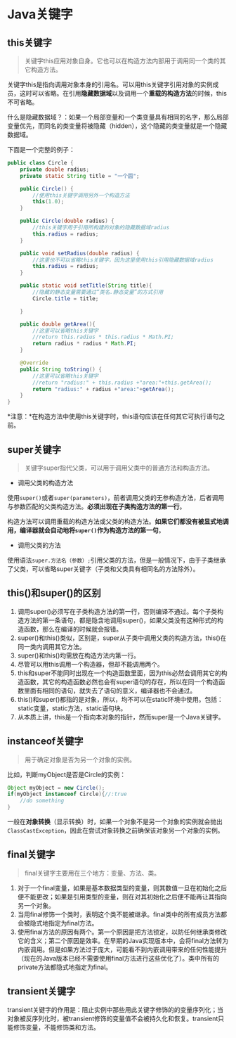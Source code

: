 # Java关键字

## this关键字

> 关键字this应用对象自身。它也可以在构造方法内部用于调用同一个类的其它构造方法。

关键字this是指向调用对象本身的引用名。可以用this关键字引用对象的实例成员，这时可以省略。在引用**隐藏数据域**以及调用一个**重载的构造方法**的时候，this不可省略。

什么是隐藏数据域？：如果一个局部变量和一个类变量具有相同的名字，那么局部变量优先，而同名的类变量将被隐藏（hidden），这个隐藏的类变量就是一个隐藏数据域。

下面是一个完整的例子：

```java
public class Circle {
    private double radius;
    private static String title = "一个圆";

    public Circle() {
        //使用this关键字调用另外一个构造方法
        this(1.0);
    }

    public Circle(double radius) {
        //this关键字用于引用所构建的对象的隐藏数据域radius
        this.radius = radius;
    }

    public void setRadius(double radius) {
        //这里也不可以省略this关键字，因为这里使用this引用隐藏数据域radius
        this.radius = radius;
    }

    public static void setTitle(String title){
        //隐藏的静态变量需要通过“类名.静态变量”的方式引用
        Circle.title = title;

    }

    public double getArea(){
        //这里可以省略this关键字
        //return this.radius * this.radius * Math.PI;
        return radius * radius * Math.PI;
    }

    @Override
    public String toString() {
        //这里可以省略this关键字
        //return "radius:" + this.radius +"area:"+this.getArea();
        return "radius:" + radius +"area:"+getArea();
    }
}
```

*注意：*在构造方法中使用this关键字时，this语句应该在任何其它可执行语句之前。

## super关键字

> 关键字super指代父类，可以用于调用父类中的普通方法和构造方法。

- 调用父类的构造方法

使用`super()`或者`super(parameters)`，前者调用父类的无参构造方法，后者调用与参数匹配的父类构造方法。**必须出现在子类构造方法的第一行**。

构造方法可以调用重载的构造方法或父类的构造方法。**如果它们都没有被显式地调用，编译器就会自动地将`super()`作为构造方法的第一句**。

- 调用父类的方法

使用语法`super.方法名（参数）;`引用父类的方法，但是一般情况下，由于子类继承了父类，可以省略super关键字（子类和父类具有相同名的方法除外）。

## this()和super()的区别

1. 调用super()必须写在子类构造方法的第一行，否则编译不通过。每个子类构造方法的第一条语句，都是隐含地调用super()，如果父类没有这种形式的构造函数，那么在编译的时候就会报错。
2. super()和this()类似，区别是，super从子类中调用父类的构造方法，this()在同一类内调用其它方法。
3. super()和this()均需放在构造方法内第一行。
4. 尽管可以用this调用一个构造器，但却不能调用两个。
5. this和super不能同时出现在一个构造函数里面，因为this必然会调用其它的构造函数，其它的构造函数必然也会有super语句的存在，所以在同一个构造函数里面有相同的语句，就失去了语句的意义，编译器也不会通过。
6. this()和super()都指的是对象，所以，均不可以在static环境中使用。包括：static变量，static方法，static语句块。
7. 从本质上讲，this是一个指向本对象的指针，然而super是一个Java关键字。

## instanceof关键字

> 用于确定对象是否为另一个对象的实例。

比如，判断myObject是否是Circle的实例：

```java
Object myObject = new Circle();
if(myObject instanceof Circle){//:true
    //do something
}
```

一般在**对象转换**（显示转换）时，如果一个对象不是另一个对象的实例就会抛出`ClassCastException`，因此在尝试对象转换之前确保该对象另一个对象的实例。

## final关键字

> final关键字主要用在三个地方：变量、方法、类。

1. 对于一个final变量，如果是基本数据类型的变量，则其数值一旦在初始化之后便不能更改；如果是引用类型的变量，则在对其初始化之后便不能再让其指向另一个对象。
2. 当用final修饰一个类时，表明这个类不能被继承。final类中的所有成员方法都会被隐式地指定为final方法。
3. 使用final方法的原因有两个。第一个原因是把方法锁定，以防任何继承类修改它的含义；第二个原因是效率。在早期的Java实现版本中，会将final方法转为内嵌调用。但是如果方法过于庞大，可能看不到内嵌调用带来的任何性能提升（现在的Java版本已经不需要使用final方法进行这些优化了）。类中所有的private方法都隐式地指定为final。

## transient关键字

transient关键字的作用是：阻止实例中那些用此关键字修饰的的变量序列化；当对象被反序列化时，被transient修饰的变量值不会被持久化和恢复。transient只能修饰变量，不能修饰类和方法。

